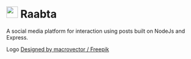 # <img src="https://github.com/mishalz/Raabta/assets/67483068/20644491-08cb-41b7-ac44-43ce6927756b" width="30" height="30"> Raabta
A social media platform for interaction using posts built on NodeJs and Express.

Logo <a href="http://www.freepik.com">Designed by macrovector / Freepik</a> 


